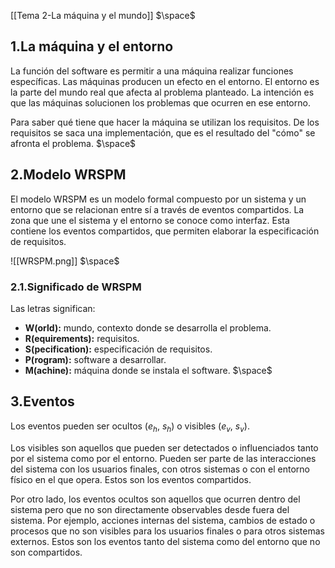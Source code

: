 [[Tema 2-La máquina y el mundo]]
$\space$
## 1.La máquina y el entorno
La función del software es permitir a una máquina realizar funciones específicas. Las máquinas producen un efecto en el entorno. El entorno es la parte del mundo real que afecta al problema planteado. La intención es que las máquinas solucionen los problemas que ocurren en ese entorno.

Para saber qué tiene que hacer la máquina se utilizan los requisitos. De los requisitos se saca una implementación, que es el resultado del "cómo" se afronta el problema.
$\space$
## 2.Modelo WRSPM
El modelo WRSPM es un modelo formal compuesto por un sistema y un entorno que se relacionan entre sí a través de eventos compartidos. La zona que une el sistema y el entorno se conoce como interfaz. Esta contiene los eventos compartidos, que permiten elaborar la especificación de requisitos.

![[WRSPM.png]]
$\space$
### 2.1.Significado de WRSPM
Las letras significan:
+ **W(orld):** mundo, contexto donde se desarrolla el problema.
+ **R(equirements):** requisitos.
+ **S(pecification):** especificación de requisitos.
+ **P(rogram):** software a desarrollar.
+ **M(achine):** máquina donde se instala el software.
$\space$
## 3.Eventos
Los eventos pueden ser ocultos ($e_h$, $s_h$) o visibles ($e_v$, $s_v$). 

Los visibles son aquellos que pueden ser detectados o influenciados tanto por el sistema como por el entorno. Pueden ser parte de las interacciones del sistema con los usuarios finales, con otros sistemas o con el entorno físico en el que opera. Estos son los eventos compartidos.

Por otro lado, los eventos ocultos son aquellos que ocurren dentro del sistema pero que no son directamente observables desde fuera del sistema. Por ejemplo, acciones internas del sistema, cambios de estado o procesos que no son visibles para los usuarios finales o para otros sistemas externos. Estos son los eventos tanto del sistema como del entorno que no son compartidos.